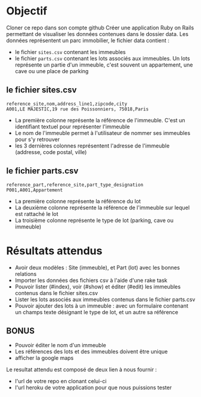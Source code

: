 # Objectif
Cloner ce repo dans son compte github
Créer une application Ruby on Rails permettant de visualiser les données contenues dans le dossier data.
Les données représentent un parc immobilier, le fichier data contient :
- le fichier `sites.csv` contenant les immeubles
- le fichier `parts.csv` contenant les lots associés aux immeubles. Un lots représente un partie d'un immeuble, 
  c'est souvent un appartement, une cave ou une place de parking

## le fichier sites.csv
```
reference_site,nom,address_line1,zipcode,city
A001,LE MAJESTIC,19 rue des Poissonniers, 75018,Paris
```
- La première colonne représente la référence de l'immeuble. C'est un identifiant textuel pour représenter l'immeuble
- Le nom de l'immeuble permet à l'utilisateur de nommer ses immeubles pour s'y retrouver
- les 3 dernières colonnes représentent l'adresse de l'immeuble (addresse, code postal, ville)

## le fichier parts.csv
```
reference_part,reference_site,part_type_designation
P001,A001,Appartement
```
- La première colonne représente la référence du lot
- La deuxième colonne représente la référence de l'immeuble sur lequel est rattaché le lot
- La troisième colonne représente le type de lot (parking, cave ou immeuble)

# Résultats attendus
- Avoir deux modèles : Site (immeuble), et Part (lot) avec les bonnes relations
- Importer les données des fichiers csv à l'aide d'une rake task
- Pouvoir lister (#index), voir (#show) et éditer (#edit) les immeubles contenus dans le fichier sites.csv
- Lister les lots associés aux immeubles contenus dans le fichier parts.csv
- Pouvoir ajouter des lots à un immeuble : avec un formulaire contenant un champs texte désignant le type de lot,
  et un autre sa référence

## BONUS
- Pouvoir éditer le nom d'un immeuble
- Les références des lots et des immeubles doivent être unique
- afficher la google maps 

Le resultat attendu est composé de deux lien à nous fournir :
- l'url de votre repo en clonant celui-ci
- l'url heroku de votre application pour que nous puissions tester

